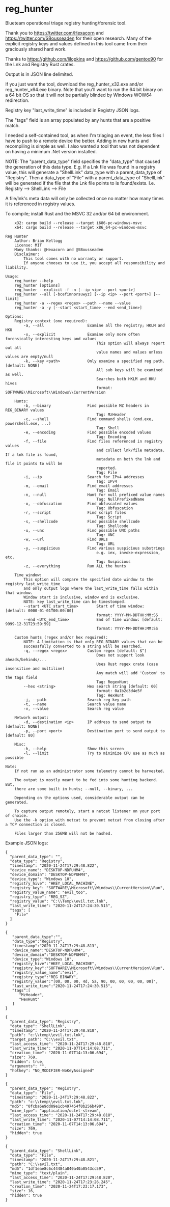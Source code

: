 # reg_hunter
Blueteam operational triage registry hunting/forensic tool.

Thank you to https://twitter.com/Hexacorn and https://twitter.com/SBousseaden for their open research. Many of the explicit registry keys and values defined in this tool came from their graciously shared hard work.

Thanks to https://github.com/lilopkins and https://github.com/gentoo90 for the Lnk and Registry Rust crates.

Output is in JSON line delimited.

If you just want the tool, download the reg_hunter_x32.exe and/or reg_hunter_x64.exe binary. Note that you'll want to run the 64 bit binary on a 64 bit OS so that it will not be partially blinded by Windows WOW64 redirection.

Registry key "last_write_time" is included in Registry JSON logs.

The "tags" field is an array populated by any hunts that are a positive match.

I needed a self-contained tool, as when I'm triaging an event, the less files I have to push to a remote device the better. Adding in new hunts and recompiling is simple as well. I also wanted a tool that was not dependent on having a minimum .Net version installed.

NOTE: The "parent_data_type" field specifies the "data_type" that caused the generation of this data type. E.g. If a Lnk file was found in a registry value, this will generate a "ShellLink" data_type with a parent_data_type of "Registry". Then a data_type of "File" with a parent_data_type of "ShellLink" will be generated if the file that the Lnk file points to is found/exists. I.e. Registry --> ShellLink --> File

A file/lnk's meta data will only be collected once no matter how many times it is referenced in registry values.

To compile; install Rust and the MSVC 32 and/or 64 bit environment.
```
    x32: cargo build --release --target i686-pc-windows-msvc
    x64: cargo build --release --target x86_64-pc-windows-msvc
```

```
Reg Hunter
    Author: Brian Kellogg
    License: MIT
    Many thanks: @Hexacorn and @SBousseaden
    Disclaimer: 
        This tool comes with no warranty or support. 
        If anyone chooses to use it, you accept all responsibility and liability.

Usage:
    reg_hunter --help
    reg_hunter [options]
    reg_hunter --explicit -f -n [--ip <ip> --port <port>]
    reg_hunter --all [-bcefimnorsuwyz] [--ip <ip> --port <port>] [--limit]
    reg_hunter -a --regex <regex> --path --name --value
    reg_hunter -a -y [--start <start_time> --end <end_time>]

Options:
    Registry context (one required):
        -a, --all                   Examine all the registry; HKLM and HKU
        -x, --explicit              Examine only more often forensically interesting keys and values
                                        This option will always report out all 
                                        value names and values unless values are empty/null
        -k, --key <path>            Only examine a specified reg path. [default: NONE]
                                        All sub keys will be examined as well.
                                        Searches both HKLM and HKU hives
                                        format: SOFTWARE\\Microsoft\\Windows\\CurrentVersion

    Hunts:
        -b, --binary                Find possible MZ headers in REG_BINARY values
                                        Tag: MzHeader
        -c, --shell                 Find command shells (cmd.exe, powershell.exe, ...)
                                        Tag: Shell
        -e, --encoding              Find possible encoded values
                                        Tag: Encoding
        -f, --file                  Find files referenced in registry values 
                                        and collect lnk/file metadata. If a lnk file is found, 
                                        metadata on both the lnk and file it points to will be 
                                        reported.
                                        Tag: File
        -i, --ip                    Search for IPv4 addresses
                                        Tag: IPv4
        -m, --email                 Find email addresses
                                        Tag: Email
        -n, --null                  Hunt for null prefixed value names
                                        Tag: NullPrefixedName
        -o, --obfuscation           Find obfuscated values
                                        Tag: Obfuscation
        -r, --script                Find script files
                                        Tag: Script
        -s, --shellcode             Find possible shellcode
                                        Tag: Shellcode
        -u, --unc                   Find possible UNC paths
                                        Tag: UNC
        -w, --url                   Find URLs
                                        Tag: URL
        -y, --suspicious            Find various suspicious substrings
                                        e.g. iex, invoke-expression, etc.
                                        Tag: Suspicious
        -z, --everything            Run ALL the hunts

    Time window:
        This option will compare the specified date window to the registry last_write_time
        and only output logs where the last_write_time falls within that window.
        Window start is inclusive, window end is exclusive. 
        NOTE: key last_write_time can be timestomped.
        --start <UTC_start_time>        Start of time window: [default: 0000-01-01T00:00:00]
                                        format: YYYY-MM-DDTHH:MM:SS
        --end <UTC_end_time>            End of time window: [default: 9999-12-31T23:59:59]
                                        format: YYYY-MM-DDTHH:MM:SS

    Custom hunts (regex and/or hex required):
        NOTE: A limitation is that only REG_BINARY values that can be 
        successfully converted to a string will be searched.
        -q, --regex <regex>         Custom regex [default: $^]
                                        Does not support look aheads/behinds/...
                                        Uses Rust regex crate (case insensitive and multiline)
                                        Any match will add 'Custom' to the tags field
                                        Tag: RegexHunt
        --hex <string>              Hex search string [default: 00]
                                        format: 0a1b2c3d4e5f
                                        Tag: HexHunt
        -j, --path                  Search reg key path
        -t, --name                  Search value name
        -v, --value                 Search reg value

    Network output:
        -d, --destination <ip>      IP address to send output to [default: NONE]
        -p, --port <port>           Destination port to send output to [default: 80]

    Misc:
        -h, --help                  Show this screen
        -l, --limit                 Try to minimize CPU use as much as possible

Note:
    If not run as an administrator some telemetry cannot be harvested.

    The output is mostly meant to be fed into some hunting backend. But,
    there are some built in hunts; --null, --binary, ...

    Depending on the options used, considerable output can be generated.
    
    To capture output remotely, start a netcat listener on your port of choice.
    Use the -k option with netcat to prevent netcat from closing after a TCP connection is closed.

    Files larger than 256MB will not be hashed.
```


Example JSON logs:
```
{
  "parent_data_type": "",
  "data_type": "Registry",
  "timestamp": "2020-11-24T17:29:48.822",
  "device_name": "DESKTOP-NDPUHM4",
  "device_domain": "DESKTOP-NDPUHM4",
  "device_type": "Windows 10",
  "registry_hive": "HKEY_LOCAL_MACHINE",
  "registry_key": "SOFTWARE\\Microsoft\\Windows\\CurrentVersion\\Run",
  "registry_value_name": "evil_too",
  "registry_type": "REG_SZ",
  "registry_value": "C:\\Temp\\evil.txt.lnk",
  "last_write_time": "2020-11-24T17:24:30.515",
  "tags": [
    "File"
  ]
}

{
   "parent_data_type":"",
   "data_type":"Registry",
   "timestamp":"2020-11-24T17:29:48.813",
   "device_name":"DESKTOP-NDPUHM4",
   "device_domain":"DESKTOP-NDPUHM4",
   "device_type":"Windows 10",
   "registry_hive":"HKEY_LOCAL_MACHINE",
   "registry_key":"SOFTWARE\\Microsoft\\Windows\\CurrentVersion\\Run",
   "registry_value_name":"evil",
   "registry_type":"REG_BINARY",
   "registry_value":"[00, 00, 00, 4d, 5a, 90, 00, 00, 00, 00, 00]",
   "last_write_time":"2020-11-24T17:24:30.515",
   "tags":[
      "MzHeader",
      "HexHunt"
   ]
}

{
  "parent_data_type": "Registry",
  "data_type": "ShellLink",
  "timestamp": "2020-11-24T17:29:48.818",
  "path": "c:\\temp\\evil.txt.lnk",
  "target_path": "C:\\evil.txt",
  "last_access_time": "2020-11-24T17:29:48.818",
  "last_write_time": "2020-11-07T14:14:08.711",
  "creation_time": "2020-11-07T14:13:06.694",
  "size": 769,
  "hidden": true,
  "arguments": "",
  "hotkey": "NO_MODIFIER-NoKeyAssigned"
}

{
  "parent_data_type": "Registry",
  "data_type": "File",
  "timestamp": "2020-11-24T17:29:48.822",
  "path": "c:\\temp\\evil.txt.lnk",
  "md5": "0fcba6e9dd09e1cb497454f0b256b490",
  "mime_type": "application/octet-stream",
  "last_access_time": "2020-11-24T17:29:48.818",
  "last_write_time": "2020-11-07T14:14:08.711",
  "creation_time": "2020-11-07T14:13:06.694",
  "size": 769,
  "hidden": true
}

{
  "parent_data_type": "ShellLink",
  "data_type": "File",
  "timestamp": "2020-11-24T17:29:48.821",
  "path": "C:\\evil.txt",
  "md5": "1df1eae8c6c44484a840a40a0543cc59",
  "mime_type": "text/plain",
  "last_access_time": "2020-11-24T17:29:48.820",
  "last_write_time": "2020-11-24T17:23:26.245",
  "creation_time": "2020-11-24T17:23:17.173",
  "size": 16,
  "hidden": true
}
```
